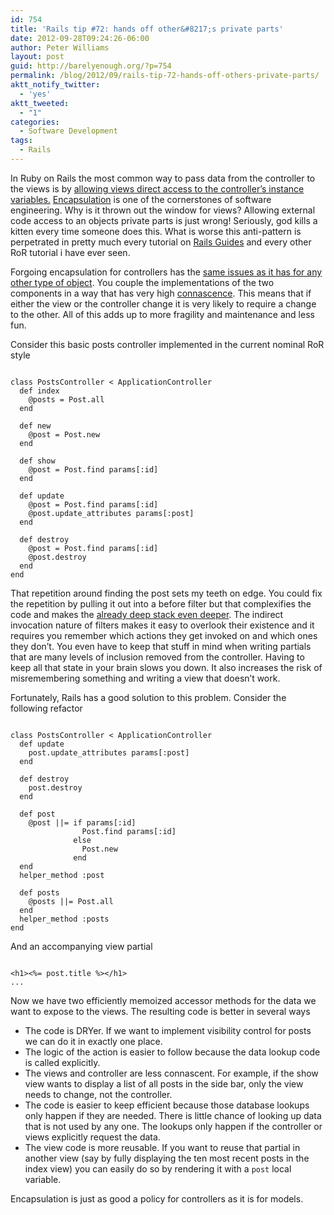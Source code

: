 ```yaml
---
id: 754
title: 'Rails tip #72: hands off other&#8217;s private parts'
date: 2012-09-28T09:24:26-06:00
author: Peter Williams
layout: post
guid: http://barelyenough.org/?p=754
permalink: /blog/2012/09/rails-tip-72-hands-off-others-private-parts/
aktt_notify_twitter:
  - 'yes'
aktt_tweeted:
  - "1"
categories:
  - Software Development
tags:
  - Rails
---
```

In Ruby on Rails the most common way to pass data from the controller to the views is by [allowing views direct access to the controller&#8217;s instance variables.](http://guides.rubyonrails.org/getting_started.html#listing-all-posts) [Encapsulation](http://en.wikipedia.org/wiki/Encapsulation_(object-oriented_programming)) is one of the cornerstones of software engineering. Why is it thrown out the window for views? Allowing external code access to an objects private parts is just wrong! Seriously, god kills a kitten every time someone does this. What is worse this anti-pattern is perpetrated in pretty much every tutorial on [Rails Guides](http://guides.rubyonrails.org/) and every other RoR tutorial i have ever seen.

Forgoing encapsulation for controllers has the [same issues as it has for any other type of object](http://thecodelesscode.com/case/3). You couple the implementations of the two components in a way that has very high [connascence](http://en.wikipedia.org/wiki/Connascence_(computer_programming)). This means that if either the view or the controller change it is very likely to require a change to the other. All of this adds up to more fragility and maintenance and less fun.

Consider this basic posts controller implemented in the current nominal RoR style

<pre><code class="brush: ruby">
class PostsController &lt; ApplicationController
  def index
    @posts = Post.all
  end
  
  def new
    @post = Post.new
  end

  def show
    @post = Post.find params[:id]
  end
    
  def update
    @post = Post.find params[:id]
    @post.update_attributes params[:post]
  end
  
  def destroy
    @post = Post.find params[:id]
    @post.destroy
  end
end
</code></pre>

That repetition around finding the post sets my teeth on edge. You could fix the repetition by pulling it out into a before filter but that complexifies the code and makes the [already deep stack even deeper](http://www.infoq.com/interviews/patterson-ruby-performance#answer2). The indirect invocation nature of filters makes it easy to overlook their existence and it requires you remember which actions they get invoked on and which ones they don&#8217;t. You even have to keep that stuff in mind when writing partials that are many levels of inclusion removed from the controller. Having to keep all that state in your brain slows you down. It also increases the risk of misremembering something and writing a view that doesn&#8217;t work.

Fortunately, Rails has a good solution to this problem. Consider the following refactor

<pre><code class="brush: ruby">
class PostsController &lt; ApplicationController
  def update
    post.update_attributes params[:post]
  end
  
  def destroy
    post.destroy
  end
  
  def post
    @post ||= if params[:id]
                Post.find params[:id]
              else
                Post.new
              end
  end
  helper_method :post
  
  def posts
    @posts ||= Post.all
  end
  helper_method :posts
end
</code></pre>

And an accompanying view partial

<pre><code class="brush: html">
&lt;h1&gt;&lt;%= post.title %&gt;&lt;/h1&gt;
...
</code></pre>

Now we have two efficiently memoized accessor methods for the data we want to expose to the views. The resulting code is better in several ways

  * The code is DRYer. If we want to implement visibility control for posts we can do it in exactly one place.
  * The logic of the action is easier to follow because the data lookup code is called explicitly.
  * The views and controller are less connascent. For example, if the show view wants to display a list of all posts in the side bar, only the view needs to change, not the controller.
  * The code is easier to keep efficient because those database lookups only happen if they are needed. There is little chance of looking up data that is not used by any one. The lookups only happen if the controller or views explicitly request the data.
  * The view code is more reusable. If you want to reuse that partial in another view (say by fully displaying the ten most recent posts in the index view) you can easily do so by rendering it with a `post` local variable.

Encapsulation is just as good a policy for controllers as it is for models.